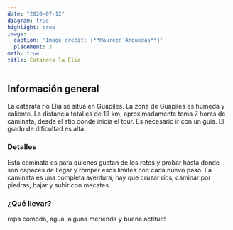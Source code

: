 ```yaml
---
date: "2020-07-12"
diagram: true
highlight: true
image:
  caption: 'Image credit: [**Maureen Arguedas**]'
  placement: 3
math: true
title: Catarata la Elia
---
```




## Información general
La catarata río Elia se situa en Guápiles. La zona de Guápiles es húmeda y caliente.
La distancia total es de 13 km, aproximadamente toma 7 horas de caminata, desde el stio donde inicia el tour. Es necesario ir con un guía. El grado de dificultad es alta.  



### Detalles
Esta caminata es para quienes gustan de los retos y probar hasta donde son capaces de llegar y romper esos límites con cada nuevo paso. 
La caminata es una completa aventura, hay que cruzar ríos, caminar por piedras, bajar y subir con mecates. 

### ¿Qué llevar?
ropa cómoda, agua, alguna merienda y buena actitud!


